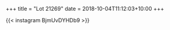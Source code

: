 +++
title       = "Lot 21269"
date        = 2018-10-04T11:12:03+10:00
+++

{{< instagram BjmUvDYHDb9 >}}